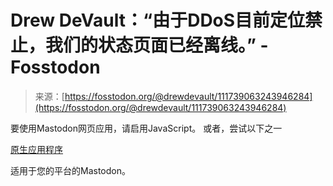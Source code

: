 <!--yml

类别：未分类

日期：2024年05月27日14:40:39

-->

# Drew DeVault：“由于DDoS目前定位禁止，我们的状态页面已经离线。” - Fosstodon

> 来源：[https://fosstodon.org/@drewdevault/111739063243946284](https://fosstodon.org/@drewdevault/111739063243946284)

要使用Mastodon网页应用，请启用JavaScript。 或者，尝试以下之一

[原生应用程序](https://joinmastodon.org/apps)

适用于您的平台的Mastodon。
